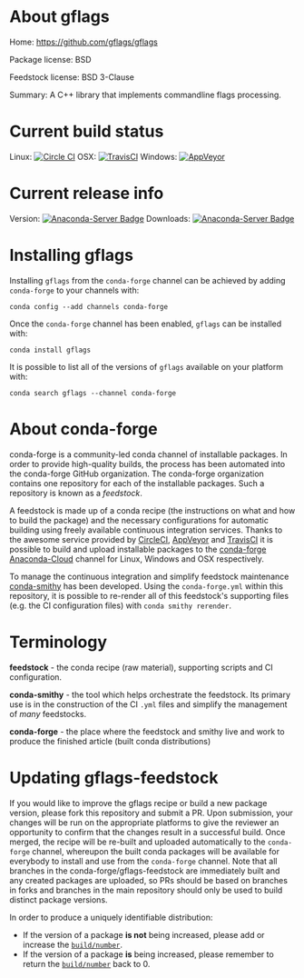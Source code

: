 About gflags
============

Home: https://github.com/gflags/gflags

Package license: BSD

Feedstock license: BSD 3-Clause

Summary: A C++ library that implements commandline flags processing.



Current build status
====================

Linux: [![Circle CI](https://circleci.com/gh/conda-forge/gflags-feedstock.svg?style=shield)](https://circleci.com/gh/conda-forge/gflags-feedstock)
OSX: [![TravisCI](https://travis-ci.org/conda-forge/gflags-feedstock.svg?branch=master)](https://travis-ci.org/conda-forge/gflags-feedstock)
Windows: [![AppVeyor](https://ci.appveyor.com/api/projects/status/github/conda-forge/gflags-feedstock?svg=True)](https://ci.appveyor.com/project/conda-forge/gflags-feedstock/branch/master)

Current release info
====================
Version: [![Anaconda-Server Badge](https://anaconda.org/conda-forge/gflags/badges/version.svg)](https://anaconda.org/conda-forge/gflags)
Downloads: [![Anaconda-Server Badge](https://anaconda.org/conda-forge/gflags/badges/downloads.svg)](https://anaconda.org/conda-forge/gflags)

Installing gflags
=================

Installing `gflags` from the `conda-forge` channel can be achieved by adding `conda-forge` to your channels with:

```
conda config --add channels conda-forge
```

Once the `conda-forge` channel has been enabled, `gflags` can be installed with:

```
conda install gflags
```

It is possible to list all of the versions of `gflags` available on your platform with:

```
conda search gflags --channel conda-forge
```


About conda-forge
=================

conda-forge is a community-led conda channel of installable packages.
In order to provide high-quality builds, the process has been automated into the
conda-forge GitHub organization. The conda-forge organization contains one repository
for each of the installable packages. Such a repository is known as a *feedstock*.

A feedstock is made up of a conda recipe (the instructions on what and how to build
the package) and the necessary configurations for automatic building using freely
available continuous integration services. Thanks to the awesome service provided by
[CircleCI](https://circleci.com/), [AppVeyor](http://www.appveyor.com/)
and [TravisCI](https://travis-ci.org/) it is possible to build and upload installable
packages to the [conda-forge](https://anaconda.org/conda-forge)
[Anaconda-Cloud](http://docs.anaconda.org/) channel for Linux, Windows and OSX respectively.

To manage the continuous integration and simplify feedstock maintenance
[conda-smithy](http://github.com/conda-forge/conda-smithy) has been developed.
Using the ``conda-forge.yml`` within this repository, it is possible to re-render all of
this feedstock's supporting files (e.g. the CI configuration files) with ``conda smithy rerender``.


Terminology
===========

**feedstock** - the conda recipe (raw material), supporting scripts and CI configuration.

**conda-smithy** - the tool which helps orchestrate the feedstock.
                   Its primary use is in the construction of the CI ``.yml`` files
                   and simplify the management of *many* feedstocks.

**conda-forge** - the place where the feedstock and smithy live and work to
                  produce the finished article (built conda distributions)


Updating gflags-feedstock
=========================

If you would like to improve the gflags recipe or build a new
package version, please fork this repository and submit a PR. Upon submission,
your changes will be run on the appropriate platforms to give the reviewer an
opportunity to confirm that the changes result in a successful build. Once
merged, the recipe will be re-built and uploaded automatically to the
`conda-forge` channel, whereupon the built conda packages will be available for
everybody to install and use from the `conda-forge` channel.
Note that all branches in the conda-forge/gflags-feedstock are
immediately built and any created packages are uploaded, so PRs should be based
on branches in forks and branches in the main repository should only be used to
build distinct package versions.

In order to produce a uniquely identifiable distribution:
 * If the version of a package **is not** being increased, please add or increase
   the [``build/number``](http://conda.pydata.org/docs/building/meta-yaml.html#build-number-and-string).
 * If the version of a package **is** being increased, please remember to return
   the [``build/number``](http://conda.pydata.org/docs/building/meta-yaml.html#build-number-and-string)
   back to 0.
